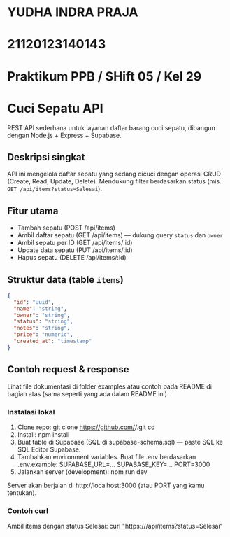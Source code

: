 # YUDHA INDRA PRAJA
# 21120123140143
# Praktikum PPB / SHift 05 / Kel 29

# Cuci Sepatu API

REST API sederhana untuk layanan daftar barang cuci sepatu, dibangun dengan Node.js + Express + Supabase.

## Deskripsi singkat
API ini mengelola daftar sepatu yang sedang dicuci dengan operasi CRUD (Create, Read, Update, Delete). Mendukung filter berdasarkan status (mis. `GET /api/items?status=Selesai`).

## Fitur utama
- Tambah sepatu (POST /api/items)
- Ambil daftar sepatu (GET /api/items) — dukung query `status` dan `owner`
- Ambil sepatu per ID (GET /api/items/:id)
- Update data sepatu (PUT /api/items/:id)
- Hapus sepatu (DELETE /api/items/:id)

## Struktur data (table `items`)
```json
{
  "id": "uuid",
  "name": "string",
  "owner": "string",
  "status": "string", 
  "notes": "string",
  "price": "numeric",
  "created_at": "timestamp"
}
```

## Contoh request & response
Lihat file dokumentasi di folder examples atau contoh pada README di bagian atas (sama seperti yang ada dalam README ini).

### Instalasi lokal

1. Clone repo:
git clone https://github.com/<username>/<repo>.git
cd <repo>
2. Install:
npm install
3. Buat table di Supabase (SQL di supabase-schema.sql) — paste SQL ke SQL Editor Supabase.
4. Tambahkan environment variables. Buat file .env berdasarkan .env.example:
SUPABASE_URL=...
SUPABASE_KEY=...
PORT=3000
5. Jalankan server (development):
npm run dev

Server akan berjalan di http://localhost:3000 (atau PORT yang kamu tentukan).

### Contoh curl
Ambil items dengan status Selesai:
curl "https://<your-vercel-url>/api/items?status=Selesai"
